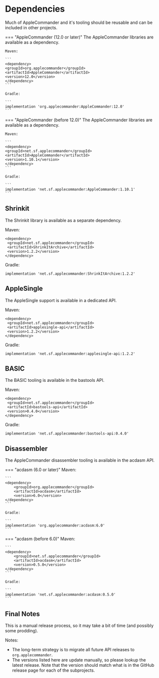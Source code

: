 # Dependencies

Much of AppleCommander and it's tooling should be reusable and can be included in other projects.

=== "AppleCommander (12.0 or later)"
    The AppleCommander libraries are available as a dependency.

    Maven:

    ```
    <dependency>
    <groupId>org.applecommander</groupId>
    <artifactId>AppleCommander</artifactId>
    <version>12.0</version>
    </dependency>
    ```

    Gradle:

    ```
    implementation 'org.applecommander:AppleCommander:12.0'
    ```

=== "AppleCommander (before 12.0)"
    The AppleCommander libraries are available as a dependency.

    Maven:

    ```
    <dependency>
    <groupId>net.sf.applecommander</groupId>
    <artifactId>AppleCommander</artifactId>
    <version>1.10.1</version>
    </dependency>
    ```

    Gradle:

    ```
    implementation 'net.sf.applecommander:AppleCommander:1.10.1'
    ```

## Shrinkit

The Shrinkit library is available as a separate dependency.

Maven:

```
<dependency>
 <groupId>net.sf.applecommander</groupId>
 <artifactId>ShrinkItArchive</artifactId>
 <version>1.2.2</version>
</dependency>
```

Gradle:

```
implementation 'net.sf.applecommander:ShrinkItArchive:1.2.2'
```

## AppleSingle 

The AppleSingle support is available in a dedicated API.

Maven:

```
<dependency>
 <groupId>net.sf.applecommander</groupId>
 <artifactId>applesingle-api</artifactId>
 <version>1.2.2</version>
</dependency>
```
Gradle:

```
implementation 'net.sf.applecommander:applesingle-api:1.2.2'
```

## BASIC 

The BASIC tooling is available in the bastools API.

Maven:

```
<dependency>
 <groupId>net.sf.applecommander</groupId>
 <artifactId>bastools-api</artifactId>
 <version>0.4.0</version>
</dependency>
```

Gradle:

```
implementation 'net.sf.applecommander:bastools-api:0.4.0'
```

## Disassembler

The AppleCommander disassembler tooling is available in the acdasm API.

=== "acdasm (6.0 or later)"
    Maven:

    ```
    <dependency>
        <groupId>org.applecommander</groupId>
        <artifactId>acdasm</artifactId>
        <version>6.0</version>
    </dependency>
    ```

    Gradle:

    ```
    implementation 'org.applecommander:acdasm:6.0'
    ```

=== "acdasm (before 6.0)"
    Maven:

    ```
    <dependency>
        <groupId>net.sf.applecommander</groupId>
        <artifactId>acdasm</artifactId>
        <version>0.5.0</version>
    </dependency>
    ```

    Gradle:

    ```
    implementation 'net.sf.applecommander:acdasm:0.5.0'
    ```

## Final Notes
This is a manual release process, so it may take a bit of time (and possibly some prodding).

Notes:

* The long-term strategy is to migrate all future API releases to `org.applecommander`.
* The versions listed here are update manually, so please lookup the latest release. Note that the version should match what is in the GitHub release page for each of the subprojects.

